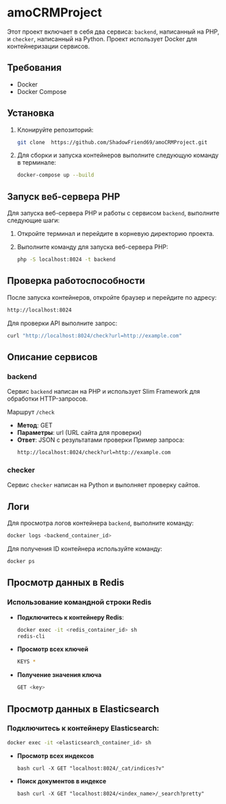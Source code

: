 # amoCRMProject

Этот проект включает в себя два сервиса: `backend`, написанный на PHP, и `checker`, написанный на Python. Проект использует Docker для контейнеризации сервисов.


## Требования

- Docker
- Docker Compose

## Установка

1. Клонируйте репозиторий:

   ```bash
   git clone  https://github.com/ShadowFriend69/amoCRMProject.git
   ```

2. Для сборки и запуска контейнеров выполните следующую команду в терминале:
   ```bash
   docker-compose up --build
   ```

## Запуск веб-сервера PHP

Для запуска веб-сервера PHP и работы с сервисом `backend`, выполните следующие шаги:

1. Откройте терминал и перейдите в корневую директорию проекта.

2. Выполните команду для запуска веб-сервера PHP:
   ```bash
   php -S localhost:8024 -t backend

## Проверка работоспособности

После запуска контейнеров, откройте браузер и перейдите по адресу:
   ```bash
   http://localhost:8024
   ```

Для проверки API выполните запрос:
   ```bash
   curl "http://localhost:8024/check?url=http://example.com"
   ```

## Описание сервисов

### backend
Сервис `backend` написан на PHP и использует Slim Framework для обработки HTTP-запросов.

Маршрут `/check`

- **Метод**: GET
- **Параметры**: url (URL сайта для проверки)
- **Ответ**: JSON с результатами проверки
Пример запроса:
   ```bash
   http://localhost:8024/check?url=http://example.com
   ```

### checker
Сервис `checker` написан на Python и выполняет проверку сайтов.

## Логи
Для просмотра логов контейнера `backend`, выполните команду:
   ```bash
   docker logs <backend_container_id>
   ```

Для получения ID контейнера используйте команду:
   ```bash
   docker ps
   ```
## Просмотр данных в Redis
### Использование командной строки Redis
- **Подключитесь к контейнеру Redis**:
   ```bash
   docker exec -it <redis_container_id> sh
   redis-cli
   ```

- **Просмотр всех ключей**
   ```bash
   KEYS *
   ```
- **Получение значения ключа**
   ```bash
   GET <key>
   ```

## Просмотр данных в Elasticsearch
### Подключитесь к контейнеру Elasticsearch:
   
   ```bash 
   docker exec -it <elasticsearch_container_id> sh
   ```

- **Просмотр всех индексов**
   ```
   bash curl -X GET "localhost:8024/_cat/indices?v"
   ```

- **Поиск документов в индексе**
   ```
   bash curl -X GET "localhost:8024/<index_name>/_search?pretty"
    ```

